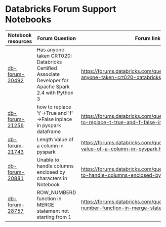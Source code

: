 # Databricks Forum Support Notebooks

| Notebook resources                 | Forum Question                                                                                       | Forum link                                                                                            |
|------------------------------------|------------------------------------------------------------------------------------------------------|-------------------------------------------------------------------------------------------------------|
| [db-forum-20492](./db-forum-20492) | Has anyone taken CRT020: Databricks Certified Associate Developer for Apache Spark 2.4 with Python 3 | https://forums.databricks.com/questions/20492/has-anyone-taken-crt020-databricks-certified-assoc.html |
| [db-forum-21256](./db-forum-21256) | how to replace 't'->True and 'f' ->False inplace in pyspark dataframe                                | https://forums.databricks.com/questions/21256/how-to-replace-t-true-and-f-false-inplace-in-pyspa.html |
| [db-forum-21743](./db-forum-21743) | Length Value of a column in pyspark                                                                  | https://forums.databricks.com/questions/21743/length-value-of-a-column-in-pyspark.html                |
| [db-forum-20881](./db-forum-20881) | Unable to handle columns enclosed by characters in Notebook                                          | https://forums.databricks.com/questions/20881/unable-to-handle-columns-enclosed-by-characters-in.html |
| [db-forum-28757](./db-forum-28757) | ROW_NUMBER() function in MERGE statement not starting from 1                                          | https://forums.databricks.com/questions/28757/row-number-function-in-merge-statement-not-startin.html |

